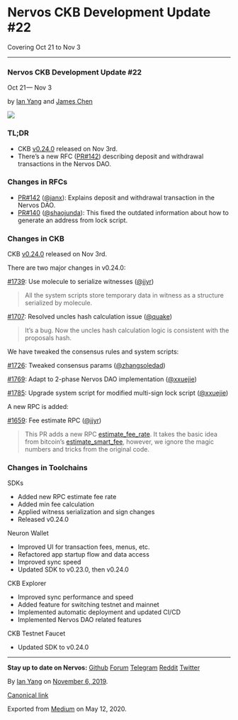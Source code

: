 # Nervos CKB Development Update \#22

Covering Oct 21 to Nov 3

------------------------------------------------------------------------

### Nervos CKB Development Update \#22

Oct 21 — Nov 3

by [Ian Yang](https://medium.com/u/72022cac4c7c) and [James Chen](https://medium.com/u/24192bbe4c92)

![](https://cdn-images-1.medium.com/max/800/1*qmTuf6_bJYHqpwSzc5ERYw.png)

### TL;DR

-   CKB [v0.24.0](https://github.com/nervosnetwork/ckb/releases/tag/v0.24.0) released on Nov 3rd.
-   There’s a new RFC ([PR\#142](https://github.com/nervosnetwork/rfcs/pull/142)) describing deposit and withdrawal transactions in the Nervos DAO.

### Changes in RFCs

-   [PR\#142](https://github.com/nervosnetwork/rfcs/pull/142) ([@janx](https://github.com/janx)): Explains deposit and withdrawal transaction in the Nervos DAO.
-   [PR\#140](https://github.com/nervosnetwork/rfcs/pull/140) ([@shaojunda](https://github.com/shaojunda)): This fixed the outdated information about how to generate an address from lock script.

### Changes in CKB

CKB [v0.24.0](https://github.com/nervosnetwork/ckb/releases/tag/v0.24.0) released on Nov 3rd.

There are two major changes in v0.24.0:

[\#1739](https://github.com/nervosnetwork/ckb/pull/1739): Use molecule to serialize witnesses ([@jjyr](https://github.com/jjyr))

> All the system scripts store temporary data in witness as a structure serialized by molecule.

[\#1707](https://github.com/nervosnetwork/ckb/pull/1707): Resolved uncles hash calculation issue ([@quake](https://github.com/quake))

> It’s a bug. Now the uncles hash calculation logic is consistent with the proposals hash.

We have tweaked the consensus rules and system scripts:

[\#1726](https://github.com/nervosnetwork/ckb/pull/1726): Tweaked consensus params ([@zhangsoledad](https://github.com/zhangsoledad))

[\#1769](https://github.com/nervosnetwork/ckb/pull/1769): Adapt to 2-phase Nervos DAO implementation ([@xxuejie](https://github.com/xxuejie))

[\#1785](https://github.com/nervosnetwork/ckb/pull/1785): Upgrade system script for modified multi-sign lock script ([@xxuejie](https://github.com/xxuejie))

A new RPC is added:

[\#1659](https://github.com/nervosnetwork/ckb/pull/1659): Fee estimate RPC ([@jjyr](https://github.com/jjyr))

> This PR adds a new RPC [estimate\_fee\_rate](https://github.com/nervosnetwork/ckb/pull/1659/files#diff-622e6d119ac5d43f7eb41cb596159f9fR907). It takes the basic idea from bitcoin’s [estimate\_smart\_fee](https://bitcoincore.org/en/doc/0.16.0/rpc/util/estimatesmartfee/), however, we ignore the magic numbers and tricks from the original code.

### Changes in Toolchains

SDKs

-   Added new RPC estimate fee rate
-   Added min fee calculation
-   Applied witness serialization and sign changes
-   Released v0.24.0

Neuron Wallet

-   Improved UI for transaction fees, menus, etc.
-   Refactored app startup flow and data access
-   Improved sync speed
-   Updated SDK to v0.23.0, then v0.24.0

CKB Explorer

-   Improved sync performance and speed
-   Added feature for switching testnet and mainnet
-   Implemented automatic deployment and updated CI/CD
-   Implemented Nervos DAO related features

CKB Testnet Faucet

-   Updated SDK to v0.24.0

------------------------------------------------------------------------

**Stay up to date on Nervos:** [Github](https://github.com/nervosnetwork) [Forum](https://talk.nervos.org/) [Telegram](https://t.me/nervos_ckb_dev) [Reddit](https://www.reddit.com/r/NervosNetwork) [Twitter](https://twitter.com/nervosnetwork)

By [Ian Yang](https://medium.com/@doitian) on [November 6, 2019](https://medium.com/p/97bb2c943364).

[Canonical link](https://medium.com/@doitian/nervos-ckb-development-update-22-97bb2c943364)

Exported from [Medium](https://medium.com) on May 12, 2020.
